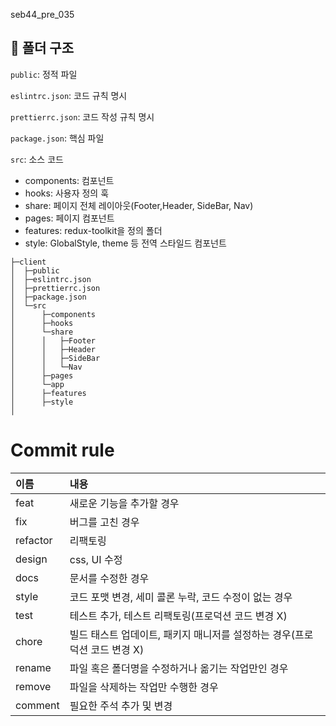seb44_pre_035

##   📃 폴더 구조
`public`: 정적 파일

`eslintrc.json`: 코드 규칙 명시

`prettierrc.json`: 코드 작성 규칙 명시

`package.json`: 핵심 파일

`src`: 소스 코드
- components: 컴포넌트
- hooks: 사용자 정의 훅
- share: 페이지 전체 레이아웃(Footer,Header, SideBar, Nav)
- pages: 페이지 컴포넌트
- features: redux-toolkit을 정의 폴더
- style: GlobalStyle, theme 등 전역 스타일드 컴포넌트


```
├─client
│  ├─public
│  ├─eslintrc.json
│  ├─prettierrc.json
│  ├─package.json
│  └─src
│      ├─components
│      ├─hooks
│      └─share
│      │   ├─Footer
│      │   ├─Header       
│      │   ├─SideBar
│      │   └─Nav
│      ├─pages
│      └─app
│      ├─features
│      ├─style  
│           
```
# Commit rule

|  이름 | 내용|
|:----------|:----------|
| feat | 새로운 기능을 추가할 경우|
| fix|	버그를 고친 경우| 
| refactor | 리팩토링| 
| design | css, UI 수정| 
| docs | 	문서를 수정한 경우| 
| style |	코드 포맷 변경, 세미 콜론 누락, 코드 수정이 없는 경우| 
| test | 테스트 추가, 테스트 리팩토링(프로덕션 코드 변경 X)| 
| chore	 | 빌드 태스트 업데이트, 패키지 매니저를 설정하는 경우(프로덕션 코드 변경 X)| 
| rename	 | 	파일 혹은 폴더명을 수정하거나 옮기는 작업만인 경우| 
| remove	 | 파일을 삭제하는 작업만 수행한 경우| 
| comment| 필요한 주석 추가 및 변경 | 
